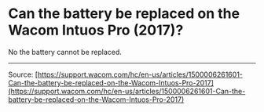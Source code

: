 # Can the battery be replaced on the Wacom Intuos Pro (2017)?

No the battery cannot be replaced.

---
Source: [https://support.wacom.com/hc/en-us/articles/1500006261601-Can-the-battery-be-replaced-on-the-Wacom-Intuos-Pro-2017](https://support.wacom.com/hc/en-us/articles/1500006261601-Can-the-battery-be-replaced-on-the-Wacom-Intuos-Pro-2017)
